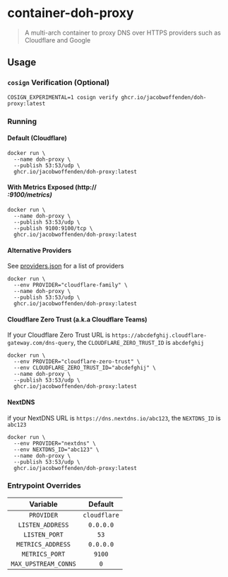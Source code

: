 # container-doh-proxy

> A multi-arch container to proxy DNS over HTTPS providers such as Cloudflare and Google

## Usage

### `cosign` Verification (Optional)

```
COSIGN_EXPERIMENTAL=1 cosign verify ghcr.io/jacobwoffenden/doh-proxy:latest
```

### Running

#### Default (Cloudflare)

```
docker run \
  --name doh-proxy \
  --publish 53:53/udp \
  ghcr.io/jacobwoffenden/doh-proxy:latest
```

#### With Metrics Exposed (http://<address>:9100/metrics)

```
docker run \
  --name doh-proxy \
  --publish 53:53/udp \
  --publish 9100:9100/tcp \
  ghcr.io/jacobwoffenden/doh-proxy:latest
```

#### Alternative Providers

See [providers.json](src/etc/doh-proxy/providers.json) for a list of providers

```
docker run \
  --env PROVIDER="cloudflare-family" \
  --name doh-proxy \
  --publish 53:53/udp \
  ghcr.io/jacobwoffenden/doh-proxy:latest
```

#### Cloudflare Zero Trust (a.k.a Cloudflare Teams)

If your Cloudflare Zero Trust URL is `https://abcdefghij.cloudflare-gateway.com/dns-query`, the `CLOUDFLARE_ZERO_TRUST_ID` is `abcdefghij`

```
docker run \
  --env PROVIDER="cloudflare-zero-trust" \
  --env CLOUDFLARE_ZERO_TRUST_ID="abcdefghij" \
  --name doh-proxy \
  --publish 53:53/udp \
  ghcr.io/jacobwoffenden/doh-proxy:latest
```

#### NextDNS

if your NextDNS URL is `https://dns.nextdns.io/abc123`, the `NEXTDNS_ID` is `abc123`

```
docker run \
  --env PROVIDER="nextdns" \
  --env NEXTDNS_ID="abc123" \
  --name doh-proxy \
  --publish 53:53/udp \
  ghcr.io/jacobwoffenden/doh-proxy:latest
```

### Entrypoint Overrides

|Variable|Default|
|:----------------:|:---------:|
|`PROVIDER`|`cloudflare`|
|`LISTEN_ADDRESS`|`0.0.0.0`|
|`LISTEN_PORT`|`53`|
|`METRICS_ADDRESS`|`0.0.0.0`|
|`METRICS_PORT`|`9100`|
|`MAX_UPSTREAM_CONNS`|`0`|
